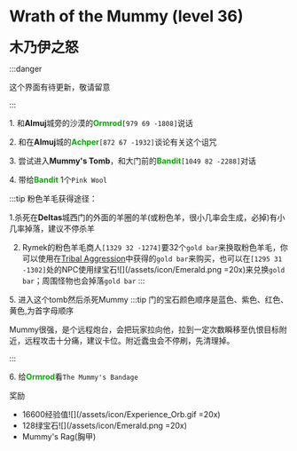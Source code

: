 # Wrath of the Mummy (level 36)
<span style="font-size: 25px;">**木乃伊之怒**</span>


:::danger

这个界面有待更新，敬请留意

:::

<span class="stage-index">1.</span> 和**Almuj**城旁的沙漠的<font color=00AA00>**Ormrod**</font>`[979 69 -1808]`说话

<span class="stage-index">2.</span> 和在**Almuj**城的<font color=00AA00>**Achper**</font>`[872 67 -1932]`谈论有关这个诅咒

<span class="stage-index">3.</span> 尝试进入**Mummy's Tomb**，和大门前的<font color=00AA00>**Bandit**</font>`[1049 82 -2288]`对话

<span class="stage-index">4.</span> 带给<font color=00AA00>**Bandit**</font> 1个`Pink Wool`

:::tip
粉色羊毛获得途径：

1.杀死在**Deltas**城西门的外面的羊圈的羊(或粉色羊，很小几率会生成，必掉)有小几率掉落，建议不停杀羊

2. Rymek的粉色羊毛商人`[1329 32 -1274]`要32个`gold bar`来换取粉色羊毛，你可以使用在[Tribal Aggression](/quests/lvl31-40/level%2035%20-%20tribal%20aggression.html)中获得的`gold bar`来购买，也可以在`[1295 31 -1302]`处的NPC使用绿宝石![](/assets/icon/Emerald.png =20x)来兑换`gold bar`；周围怪物也会掉落`gold bar`
:::

<span class="stage-index">5.</span> 进入这个tomb然后杀死Mummy
:::tip
门的宝石颜色顺序是蓝色、紫色、红色、黄色,为首字母顺序

Mummy很强，是个远程炮台，会把玩家拉向他，拉到一定次数瞬移至仇恨目标附近，远程攻击十分痛，建议卡位。附近蠹虫会不停刷，先清理掉。

:::

<span class="stage-index">6.</span> 给<font color=00AA00>**Ormrod**</font>看`The Mummy's Bandage`

奖励
+ 16600经验值![](/assets/icon/Experience_Orb.gif =20x)
+ 128绿宝石![](/assets/icon/Emerald.png =20x)
+ Mummy's Rag(胸甲)